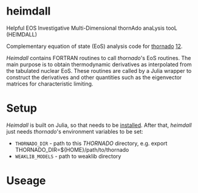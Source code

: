 # heimdall
Helpful EOS Investigative Multi-Dimensional thornAdo anaLysis tooL (HEIMDALL)

Complementary equation of state (EoS) analysis code for [thornado](https://github.com/endeve/thornado) [1](https://iopscience.iop.org/article/10.1088/1742-6596/1225/1/012014)[2](https://trace.tennessee.edu/cgi/viewcontent.cgi?article=3333&context=utk_chanhonoproj). 

_Heimdall_ contains FORTRAN routines to call _thornado_'s EoS routines. The main purpose is to obtain thermodynamic derivatives as interpolated from the 
tabulated nuclear EoS. These routines are called by a Julia wrapper to construct the derivatives and other quantities such as the eigenvector matrices for 
characteristic limiting. 

# Setup

_Heimdall_ is built on Julia, so that needs to be [installed](https://julialang.org/downloads/). After that, _heimdall_ just needs 
_thornado_'s environment variables to be set:

* `THORNADO_DIR` - path to this _THORNADO_ directory, e.g. export THORNADO_DIR=${HOME}/path/to/thornado
* `WEAKLIB_MODELS` - path to weaklib directory 

# Useage

